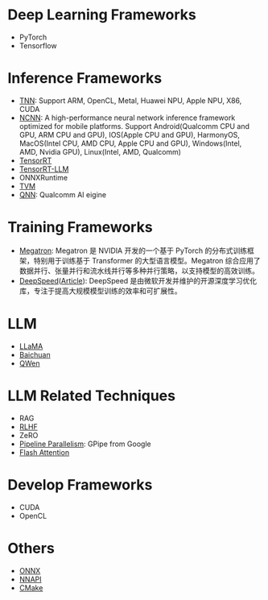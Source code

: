 # Deep Learning Frameworks
+ PyTorch
+ Tensorflow

# Inference Frameworks
+ [TNN](https://github.com/Tencent/TNN): Support ARM, OpenCL, Metal, Huawei NPU, Apple NPU, X86, CUDA
+ [NCNN](https://github.com/Tencent/ncnn): A high-performance neural network inference framework optimized for mobile platforms. Support Android(Qualcomm CPU and GPU, ARM CPU and GPU), IOS(Apple CPU and GPU), HarmonyOS, MacOS(Intel CPU, AMD CPU, Apple CPU and GPU), Windows(Intel, AMD, Nvidia GPU), Linux(Intel, AMD, Qualcomm)
+ [TensorRT](https://github.com/NVIDIA/TensorRT)
+ [TensorRT-LLM](https://github.com/NVIDIA/TensorRT-LLM)
+ ONNXRuntime
+ [TVM](https://zhuanlan.zhihu.com/p/353660224)
+ [QNN](https://www.qualcomm.com/developer/software/qualcomm-ai-engine-direct-sdk?redirect=qdn): Qualcomm AI eigine

# Training Frameworks
+ [Megatron](): Megatron 是 NVIDIA 开发的一个基于 PyTorch 的分布式训练框架，特别用于训练基于 Transformer 的大型语言模型。Megatron 综合应用了数据并行、张量并行和流水线并行等多种并行策略，以支持模型的高效训练。
+ [DeepSpeed](https://blog.csdn.net/myTomorrow_better/article/details/138945584)([Article](https://blog.csdn.net/weixin_53795646/article/details/143674918)): DeepSpeed 是由微软开发并维护的开源深度学习优化库，专注于提高大规模模型训练的效率和可扩展性。

# LLM
+ [LLaMA](https://github.com/meta-llama/llama3)
+ [Baichuan](https://github.com/baichuan-inc/Baichuan2)
+ [QWen](https://github.com/QwenLM/Qwen)

# LLM Related Techniques
+ RAG
+ [RLHF](https://huggingface.co/blog/rlhf)
+ ZeRO
+ [Pipeline Parallelism](https://zhuanlan.zhihu.com/p/613196255): GPipe from Google
+ [Flash Attention](https://zhuanlan.zhihu.com/p/676655352)

# Develop Frameworks
+ CUDA
+ OpenCL

# Others
+ [ONNX](https://blog.csdn.net/weixin_44878336/article/details/135820896)
+ [NNAPI](https://developer.android.com/ndk/guides/neuralnetworks)
+ [CMake](https://blog.csdn.net/weixin_43717839/article/details/128032486)